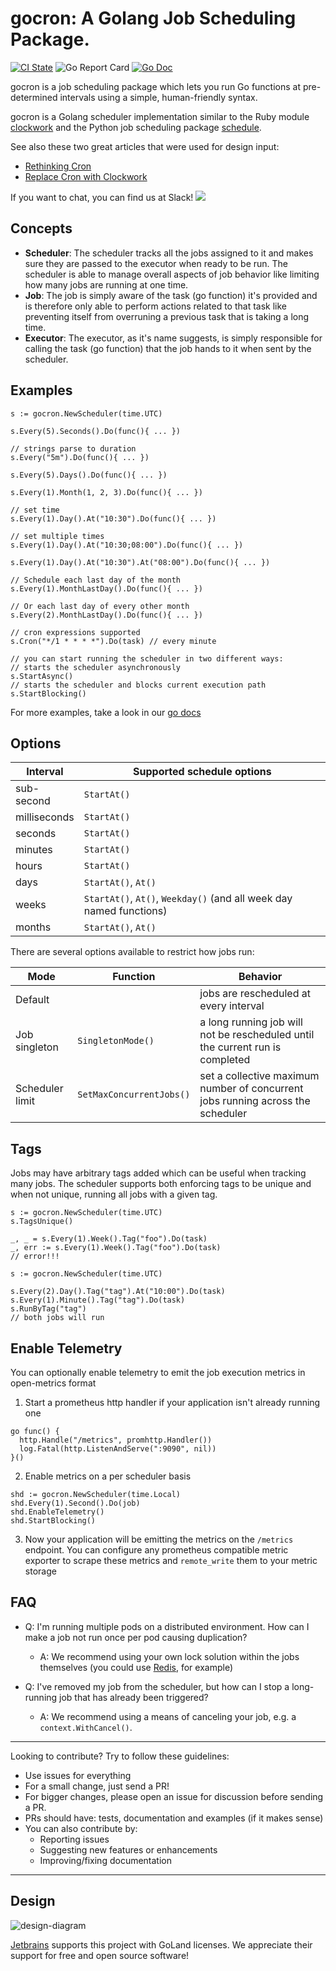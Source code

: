 # gocron: A Golang Job Scheduling Package.

[![CI State](https://github.com/go-co-op/gocron/workflows/Go%20Test/badge.svg)](https://github.com/go-co-op/gocron/actions?query=workflow%3A"lint") ![Go Report Card](https://goreportcard.com/badge/github.com/go-co-op/gocron) [![Go Doc](https://godoc.org/github.com/go-co-op/gocron?status.svg)](https://pkg.go.dev/github.com/go-co-op/gocron)

gocron is a job scheduling package which lets you run Go functions at pre-determined intervals using a simple, human-friendly syntax.

gocron is a Golang scheduler implementation similar to the Ruby module [clockwork](https://github.com/tomykaira/clockwork) and the Python job scheduling package [schedule](https://github.com/dbader/schedule).

See also these two great articles that were used for design input:

- [Rethinking Cron](http://adam.herokuapp.com/past/2010/4/13/rethinking_cron/)
- [Replace Cron with Clockwork](http://adam.herokuapp.com/past/2010/6/30/replace_cron_with_clockwork/)

If you want to chat, you can find us at Slack! [<img src="https://img.shields.io/badge/gophers-gocron-brightgreen?logo=slack">](https://gophers.slack.com/archives/CQ7T0T1FW)

## Concepts

- **Scheduler**: The scheduler tracks all the jobs assigned to it and makes sure they are passed to the executor when ready to be run. The scheduler is able to manage overall aspects of job behavior like limiting how many jobs are running at one time.
- **Job**: The job is simply aware of the task (go function) it's provided and is therefore only able to perform actions related to that task like preventing itself from overruning a previous task that is taking a long time.
- **Executor**: The executor, as it's name suggests, is simply responsible for calling the task (go function) that the job hands to it when sent by the scheduler.

## Examples

```golang
s := gocron.NewScheduler(time.UTC)

s.Every(5).Seconds().Do(func(){ ... })

// strings parse to duration
s.Every("5m").Do(func(){ ... })

s.Every(5).Days().Do(func(){ ... })

s.Every(1).Month(1, 2, 3).Do(func(){ ... })

// set time
s.Every(1).Day().At("10:30").Do(func(){ ... })

// set multiple times
s.Every(1).Day().At("10:30;08:00").Do(func(){ ... })

s.Every(1).Day().At("10:30").At("08:00").Do(func(){ ... })

// Schedule each last day of the month
s.Every(1).MonthLastDay().Do(func(){ ... })

// Or each last day of every other month
s.Every(2).MonthLastDay().Do(func(){ ... })

// cron expressions supported
s.Cron("*/1 * * * *").Do(task) // every minute

// you can start running the scheduler in two different ways:
// starts the scheduler asynchronously
s.StartAsync()
// starts the scheduler and blocks current execution path
s.StartBlocking()
```

For more examples, take a look in our [go docs](https://pkg.go.dev/github.com/go-co-op/gocron#pkg-examples)

## Options

| Interval     | Supported schedule options                                          |
| ------------ | ------------------------------------------------------------------- |
| sub-second   | `StartAt()`                                                         |
| milliseconds | `StartAt()`                                                         |
| seconds      | `StartAt()`                                                         |
| minutes      | `StartAt()`                                                         |
| hours        | `StartAt()`                                                         |
| days         | `StartAt()`, `At()`                                                 |
| weeks        | `StartAt()`, `At()`, `Weekday()` (and all week day named functions) |
| months       | `StartAt()`, `At()`                                                 |

There are several options available to restrict how jobs run:

| Mode            | Function                 | Behavior                                                                        |
| --------------- | ------------------------ | ------------------------------------------------------------------------------- |
| Default         |                          | jobs are rescheduled at every interval                                          |
| Job singleton   | `SingletonMode()`        | a long running job will not be rescheduled until the current run is completed   |
| Scheduler limit | `SetMaxConcurrentJobs()` | set a collective maximum number of concurrent jobs running across the scheduler |

## Tags

Jobs may have arbitrary tags added which can be useful when tracking many jobs.
The scheduler supports both enforcing tags to be unique and when not unique,
running all jobs with a given tag.

```golang
s := gocron.NewScheduler(time.UTC)
s.TagsUnique()

_, _ = s.Every(1).Week().Tag("foo").Do(task)
_, err := s.Every(1).Week().Tag("foo").Do(task)
// error!!!

s := gocron.NewScheduler(time.UTC)

s.Every(2).Day().Tag("tag").At("10:00").Do(task)
s.Every(1).Minute().Tag("tag").Do(task)
s.RunByTag("tag")
// both jobs will run
```

## Enable Telemetry

You can optionally enable telemetry to emit the job execution metrics in open-metrics format

1. Start a prometheus http handler if your application isn't already running one

```
go func() {
  http.Handle("/metrics", promhttp.Handler())
  log.Fatal(http.ListenAndServe(":9090", nil))
}()
```

2. Enable metrics on a per scheduler basis

```
shd := gocron.NewScheduler(time.Local)
shd.Every(1).Second().Do(job)
shd.EnableTelemetry()
shd.StartBlocking()
```

3. Now your application will be emitting the metrics on the `/metrics`
   endpoint. You can configure any prometheus compatible metric exporter to
   scrape these metrics and `remote_write` them to your metric storage

## FAQ

- Q: I'm running multiple pods on a distributed environment. How can I make a job not run once per pod causing duplication?
  - A: We recommend using your own lock solution within the jobs themselves (you could use [Redis](https://redis.io/topics/distlock), for example)

- Q: I've removed my job from the scheduler, but how can I stop a long-running job that has already been triggered?
  - A: We recommend using a means of canceling your job, e.g. a `context.WithCancel()`.

---

Looking to contribute? Try to follow these guidelines:

- Use issues for everything
- For a small change, just send a PR!
- For bigger changes, please open an issue for discussion before sending a PR.
- PRs should have: tests, documentation and examples (if it makes sense)
- You can also contribute by:
  - Reporting issues
  - Suggesting new features or enhancements
  - Improving/fixing documentation

---

## Design

![design-diagram](https://user-images.githubusercontent.com/19351306/110375142-2ba88680-8017-11eb-80c3-554cc746b165.png)

[Jetbrains](https://www.jetbrains.com/?from=gocron) supports this project with GoLand licenses. We appreciate their support for free and open source software!
